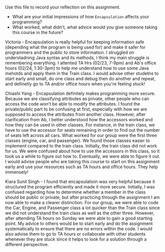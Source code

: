 Use this file to record your reflection on this assignment.

- What are your initial impressions of how `Encapsulation` affects your programming?
- What worked, what didn't, what advice would you give someone taking this course in the future?

Victoria - Encapsulation is really helpful for keeping information safe (depending what the program is being used for) and make it safer for programmers and the public to store information. I struggled on understadning Java syntax and its methods, I think my main struggle is remembering everything. I attented TA Hrs (02/23, 7-9pm) and Ab's office hours (02/24, 1:30-3pm) to help me understand how to use some Java mehotds and apply them in the Train class. I would advise other studetns to start early and small, do one class and debug then do another and repeat, and definetly go to TA and/or office hours when you're feeling stuck!

Chiashi Yang - Encapsulation definitely makes programming more secure. Because we are classifying attributes as private, other people who can access the code won’t be able to modify the attributes. I found the private/public part to be confusing at first, especially with how we are supposed to access the attributes from another class. However, after clarification from Ab, I better understood how the accessors worked and how they can be used in other classes. For instance, in the train class, we have to use the accessor for seats remaining in order to find out the number of seats left across all cars. What worked for our group were the first three classes (engine, car, and passenger). We found those classes easier to implement compared to the train class. Initially, the train class did not work for us. We were confused about how to use the accessors in this class, so it took us a while to figure out how to. Eventually, we were able to figure it out. I would advise people who are taking this course to start on this assignment early and use your resources such as TA hours and office hours. They help immensely! 

Kiara Sunil Singh - I found that encapsulatioin was very helpful because it structured the program efficiently and made it more secure. Initially, I was confused regarding how to determine whether a member in the class should be public or private, but after practicing through the assignment I am now able to make a clearer distinction. For our group, we were able to code the Car, Engine, and Passenger class a lot quicker than the Train class since we did not understand the train class as well as the other three. However, after attending TA hours on Sunday we were able to gain a good starting point. My advice to others would be to start early and do the assignment systematically to ensure that there are no errors within the code. I would also advise them to go to TA hours or collaborate with other students whenever they are stuck since it helps to look for a solution through a different perspective.